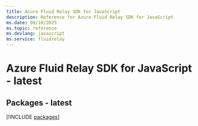 ```yaml
---
title: Azure Fluid Relay SDK for JavaScript
description: Reference for Azure Fluid Relay SDK for JavaScript
ms.date: 09/10/2025
ms.topic: reference
ms.devlang: javascript
ms.service: fluidrelay
---
```

# Azure Fluid Relay SDK for JavaScript - latest
## Packages - latest
[!INCLUDE [packages](fluid-relay-index.md)]